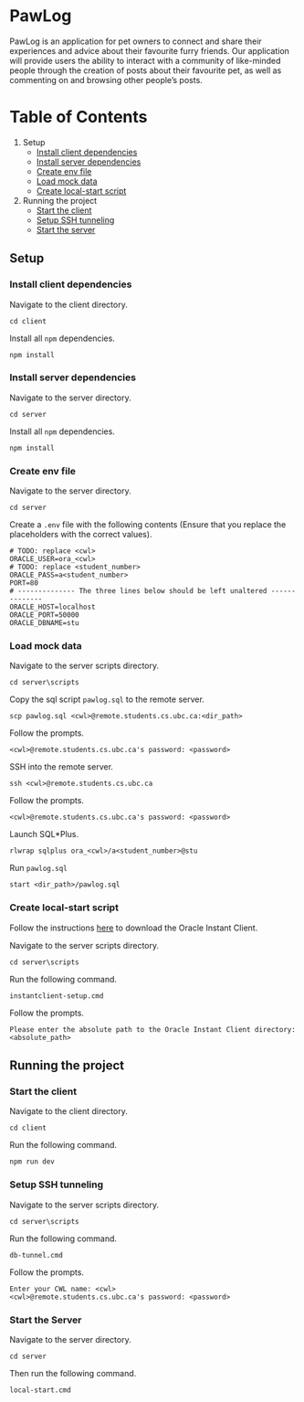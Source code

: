 # PawLog

PawLog is an application for pet owners to connect and share their experiences and advice about their favourite furry friends. Our application will provide users the ability to interact with a community of like-minded people through the creation of posts about their favourite pet, as well as commenting on and browsing other people’s posts.

# Table of Contents

1. Setup
    - [Install client dependencies](#install-client-dependencies)
    - [Install server dependencies](#install-server-dependencies)
    - [Create env file](#create-env-file)
    - [Load mock data](#load-mock-data)
    - [Create local-start script](#create-local-start-script)
2. Running the project
    - [Start the client](#start-the-client)
    - [Setup SSH tunneling](#setup-ssh-tunneling)
    - [Start the server](#start-the-server)

## Setup

### Install client dependencies

Navigate to the client directory.

```
cd client
```

Install all `npm` dependencies.

```
npm install
```

### Install server dependencies

Navigate to the server directory.

```
cd server
```

Install all `npm` dependencies.

```
npm install
```

### Create env file

Navigate to the server directory.

```
cd server
```

Create a `.env` file with the following contents (Ensure that you replace the placeholders with the correct values).

```
# TODO: replace <cwl>
ORACLE_USER=ora_<cwl>
# TODO: replace <student_number>
ORACLE_PASS=a<student_number> 
PORT=80 
# -------------- The three lines below should be left unaltered -------------- 
ORACLE_HOST=localhost 
ORACLE_PORT=50000
ORACLE_DBNAME=stu 
```

### Load mock data

Navigate to the server scripts directory.

```
cd server\scripts
```

Copy the sql script `pawlog.sql` to the remote server.

```
scp pawlog.sql <cwl>@remote.students.cs.ubc.ca:<dir_path>
```

Follow the prompts.

```
<cwl>@remote.students.cs.ubc.ca's password: <password>
```

SSH into the remote server.

```
ssh <cwl>@remote.students.cs.ubc.ca
```

Follow the prompts.

```
<cwl>@remote.students.cs.ubc.ca's password: <password>
```

Launch SQL*Plus.

```
rlwrap sqlplus ora_<cwl>/a<student_number>@stu
```

Run `pawlog.sql`

```
start <dir_path>/pawlog.sql
```

### Create local-start script

Follow the instructions [here](https://www.students.cs.ubc.ca/~cs-304/resources/javascript-oracle-resources/node-setup.html#:~:text=Oracle%20Instant%20Client%20Installation%20and%20Configuration%3A) to download the Oracle Instant Client.

Navigate to the server scripts directory.

```
cd server\scripts
```

Run the following command.

```
instantclient-setup.cmd
```

Follow the prompts.

```
Please enter the absolute path to the Oracle Instant Client directory: <absolute_path>
```

## Running the project

### Start the client

Navigate to the client directory.

```
cd client
```

Run the following command.

```
npm run dev
```

### Setup SSH tunneling

Navigate to the server scripts directory.

```
cd server\scripts
```

Run the following command.

```
db-tunnel.cmd
```

Follow the prompts.

```
Enter your CWL name: <cwl>
<cwl>@remote.students.cs.ubc.ca's password: <password>
```

### Start the Server

Navigate to the server directory.

```
cd server
```

Then run the following command.

```
local-start.cmd
```